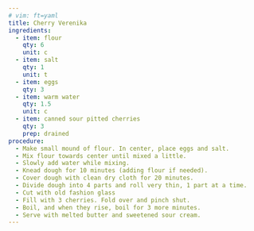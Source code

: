 ```yaml
---
# vim: ft=yaml
title: Cherry Verenika
ingredients:
  - item: flour
    qty: 6
    unit: c
  - item: salt
    qty: 1
    unit: t
  - item: eggs
    qty: 3
  - item: warm water
    qty: 1.5
    unit: c
  - item: canned sour pitted cherries
    qty: 3
    prep: drained
procedure:
  - Make small mound of flour. In center, place eggs and salt.
  - Mix flour towards center until mixed a little.
  - Slowly add water while mixing.
  - Knead dough for 10 minutes (adding flour if needed).
  - Cover dough with clean dry cloth for 20 minutes.
  - Divide dough into 4 parts and roll very thin, 1 part at a time.
  - Cut with old fashion glass
  - Fill with 3 cherries. Fold over and pinch shut.
  - Boil, and when they rise, boil for 3 more minutes.
  - Serve with melted butter and sweetened sour cream.
---
```

